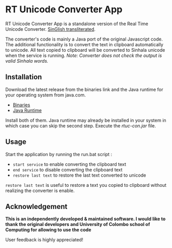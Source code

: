 # RT Unicode Converter App

RT Unicode Converter App is a standalone version of the Real Time Unicode Converter.
[SinGlish transliterated](https://ucsc.cmb.ac.lk/ltrl/services/feconverter/).

The converter's code is mainly a Java port of the original Javascript code. 
The additional functionality is to convert the text in clipboard automatically to unicode.
All text copied to clipboard will be converted to Sinhala unicode when the service is running.
*Note: Converter does not check the output is valid Sinhala words.*

## Installation

Download the latest release from the binaries link and the Java runtime for your operating system from java.com.
 - [Binaries](https://github.com/dastharak/rtuca/releases)
 - [Java Runtime](https://www.java.com/en/download/manual.jsp)

Install both of them. Java runtime may already be installed in your system in which case you can skip the second step.
Execute the *rtuc-con.jar* file.

## Usage

Start the application by running the run.bat script :
- `start service` to enable converting the clipboard text
- `end service` to disable converting the clipboard text
- `restore last text` to restore the last text converted to unicode

`restore last text` is useful to restore a text you copied to clipboard without realizing the converter is enable.

## Acknowledgement

**This is an independently developed & maintained software. I would like to thank the original 
developers and University of Colombo school of Computing for allowing to use the code**

User feedback is highly appreciated!
